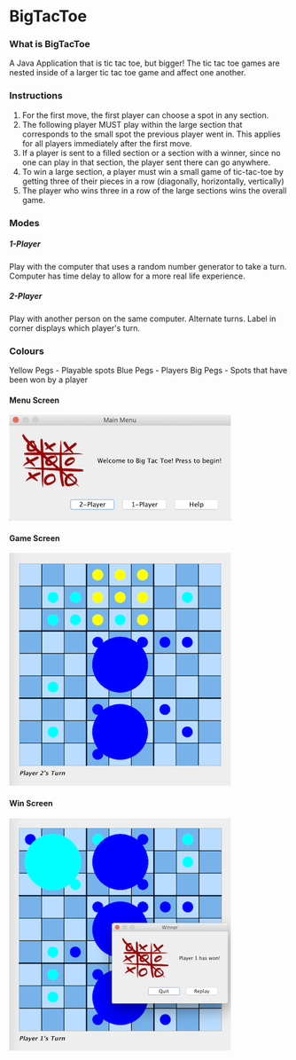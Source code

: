 # BigTacToe

### What is BigTacToe
A Java Application that is tic tac toe, but bigger! The tic tac toe games are nested inside of a larger tic tac toe game and affect one another. 

### Instructions 
1. For the first move, the first player can choose a spot in any section.
2. The following player MUST play within the large section that corresponds to the small spot the previous player went in. This applies for all players immediately after the first move.
3. If a player is sent to a filled section or a section with a winner, since no one can play in that section, the player sent there can go anywhere.
4. To win a large section, a player must win a small game of tic-tac-toe by getting three of their pieces in a row (diagonally, horizontally, vertically)
5. The player who wins three in a row of the large sections wins the overall game.

### Modes
##### 1-Player
Play with the computer that uses a random number generator to take a turn. Computer has time delay to allow for a more real life experience. 
##### 2-Player
Play with another person on the same computer. Alternate turns. Label in corner displays which player's turn.

### Colours
Yellow Pegs - Playable spots
Blue Pegs - Players
Big Pegs - Spots that have been won by a player

#### Menu Screen 
![menu screen image](images/startMenu.png)

#### Game Screen 
![game screen image](images/gameScreen.png)

#### Win Screen 
![win screen image](images/winScreen.png)
